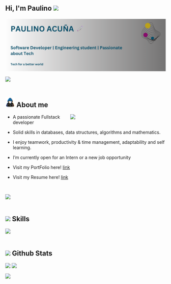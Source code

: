 <h2><p >Hi, I'm Paulino
    <a href="#"><img src="https://media.giphy.com/media/hvRJCLFzcasrR4ia7z/giphy.gif" width="35px"></a>
    </p>
</h2>

<img src = "https://github.com/paulinoacuna/paulinoacuna/raw/main/banner.png">

<img src="https://user-images.githubusercontent.com/73097560/115834477-dbab4500-a447-11eb-908a-139a6edaec5c.gif"><br><br>

## <picture><img src = "https://github.com/0xAbdulKhalid/0xAbdulKhalid/raw/main/assets/mdImages/about_me.gif" width = 30px></picture> **About me**

<picture> <img align="right" src="https://github.com/paulinoacuna/paulinoacuna/raw/main/cloud_computing.gif" width = 300px></picture>

- A passionate Fullstack developer
- Solid skills in databases, data structures, algorithms and mathematics.
- I enjoy teamwork, productivity & time management, adaptability and self learning.
- I’m currently open for an Intern or a new job opportunity

- Visit my PortFolio here! [link](https://#)
- Visit my Resume here! [link](https://#)


<br>

<img src="https://user-images.githubusercontent.com/73097560/115834477-dbab4500-a447-11eb-908a-139a6edaec5c.gif"><br><br>

## <img src="https://media2.giphy.com/media/QssGEmpkyEOhBCb7e1/giphy.gif?cid=ecf05e47a0n3gi1bfqntqmob8g9aid1oyj2wr3ds3mg700bl&rid=giphy.gif" width ="25"><b> Skills</b>





<img src="https://user-images.githubusercontent.com/73097560/115834477-dbab4500-a447-11eb-908a-139a6edaec5c.gif"><br><br>

## <img src="https://media.giphy.com/media/iY8CRBdQXODJSCERIr/giphy.gif" width="35"><b> Github Stats </b>


<p>
  <img width = 400px src = "https://github-readme-stats.vercel.app/api?username=paulinoacuna&show_icons=true&count_private=true&theme=vue&hide=issues&line_height=32">
  
  <img width = 400px src = "https://github-readme-streak-stats.herokuapp.com/?user=paulinoacuna">
</p>

<img src="https://user-images.githubusercontent.com/73097560/115834477-dbab4500-a447-11eb-908a-139a6edaec5c.gif"><br><br>

